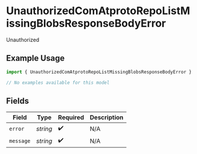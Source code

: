 # UnauthorizedComAtprotoRepoListMissingBlobsResponseBodyError

Unauthorized

## Example Usage

```typescript
import { UnauthorizedComAtprotoRepoListMissingBlobsResponseBodyError } from "@speakeasy-api/bluesky/models/errors";

// No examples available for this model
```

## Fields

| Field              | Type               | Required           | Description        |
| ------------------ | ------------------ | ------------------ | ------------------ |
| `error`            | *string*           | :heavy_check_mark: | N/A                |
| `message`          | *string*           | :heavy_check_mark: | N/A                |